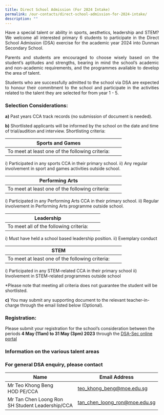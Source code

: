 ```yaml
---
title: Direct School Admission (For 2024 Intake)
permalink: /our-contacts/direct-school-admission-for-2024-intake/
description: ""
---
```

<p style="text-align: justify;">Have a special talent or ability in sports, aesthetics, leadership and STEM? We welcome all interested primary 6 students to participate in the Direct School Admission (DSA) exercise for the academic year 2024 into Dunman Secondary School.</p>

<p style="text-align: justify;">Parents and students are encouraged to choose wisely based on the student’s aptitudes and strengths, bearing in mind the school’s academic and non-academic requirements, and the programmes available to develop the area of talent.</p>

<p style="text-align: justify;">Students who are successfully admitted to the school via DSA are expected to honour their commitment to the school and participate in the activities related to the talent they are selected for from year 1 - 5.</p>


### Selection Considerations:

<b>a)</b> Past years CCA track records (no submission of document is needed).

<b>b)</b> Shortlisted applicants will be informed by the school on the date and time of trial/audition and interview. Shortlisting criteria:



| Sports and Games |  |  |
| -------- | -------- | -------- |
| To meet at least one of the following criteria:
i) Participated in any sports CCA in their primary school.
ii) Any regular involvement in sport and games activities outside school.

| Performing Arts |  |  |
| -------- | -------- | -------- |
| To meet at least one of the following criteria:
i) Participated in any Performing Arts CCA in their primary school.
ii) Regular involvement in Performing Arts programme outside school.

| Leadership |  |  |
| -------- | -------- | -------- |
| To meet all of the following criteria:
i) Must have held a school based leadership position.
ii) Exemplary conduct

| STEM |  |  |
| -------- | -------- | -------- |
| To meet at least one of the following criteria:
i) Participated in any STEM-related CCA in their primary school
ii) Involvement in STEM-related programmes outside school


*Please note that meeting all criteria does not guarantee the student will be shortlisted.

<b>c)</b> You may submit any supporting document to the relevant teacher-in-charge through the email listed below (Optional).

### Registration:

Please submit your registration for the school’s consideration between the periods <b>4 May (11am) to 31 May (3pm) 2023</b> through the [DSA-Sec online portal](https://www.moe.gov.sg/secondary/dsa/application)

### Information on the various talent areas




### For general DSA enquiry, please contact



|  Name | Email Address |
| -------- | -------- |
| Mr Teo Khong Beng<br>HOD PE/CCA       | [teo\_khong\_beng@moe.edu.sg](mailto:teo_khong_beng@moe.edu.sg)     |
| Mr Tan Chen Loong Ron<br>SH Student Leadership/CCA     | [tan\_chen\_loong\_ron@moe.edu.sg](mailto:tan_chen_loong_ron@moe.edu.sg)     |